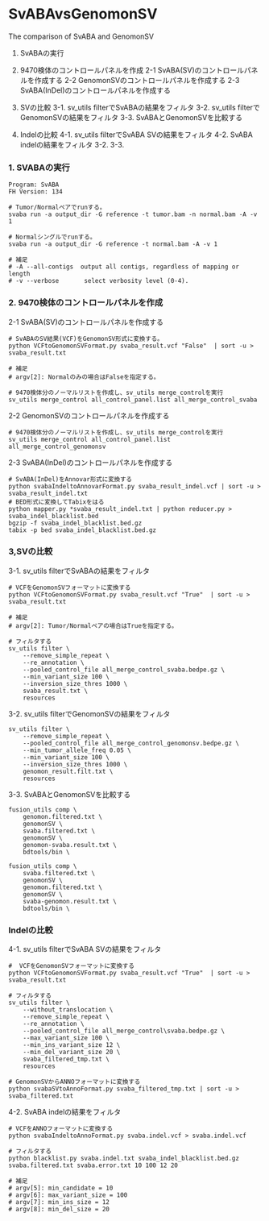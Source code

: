 # SvABAvsGenomonSV
The comparison of SvABA and GenomonSV

1. SvABAの実行

2. 9470検体のコントロールパネルを作成
2-1 SvABA(SV)のコントロールパネルを作成する
2-2 GenomonSVのコントロールパネルを作成する
2-3 SvABA(InDel)のコントロールパネルを作成する

3. SVの比較
3-1. sv_utils filterでSvABAの結果をフィルタ
3-2. sv_utils filterでGenomonSVの結果をフィルタ
3-3. SvABAとGenomonSVを比較する

4. Indelの比較
4-1. sv_utils filterでSvABA SVの結果をフィルタ
4-2. SvABA indelの結果をフィルタ
3-2. 
3-3.

### 1. SVABAの実行
```
Program: SvABA
FH Version: 134

# Tumor/Normalペアでrunする。
svaba run -a output_dir -G reference -t tumor.bam -n normal.bam -A -v 1

# Normalシングルでrunする。
svaba run -a output_dir -G reference -t normal.bam -A -v 1

# 補足
# -A --all-contigs  output all contigs, regardless of mapping or length
# -v --verbose       select verbosity level (0-4).
```

### 2. 9470検体のコントロールパネルを作成
2-1 SvABA(SV)のコントロールパネルを作成する
```
# SvABAのSV結果(VCF)をGenomonSV形式に変換する。
python VCFtoGenomonSVFormat.py svaba_result.vcf "False"  | sort -u > svaba_result.txt

# 補足
# argv[2]: Normalのみの場合はFalseを指定する。

# 9470検体分のノーマルリストを作成し、sv_utils merge_controlを実行
sv_utils merge_control all_control_panel.list all_merge_control_svaba
```
2-2 GenomonSVのコントロールパネルを作成する
```
# 9470検体分のノーマルリストを作成し、sv_utils merge_controlを実行
sv_utils merge_control all_control_panel.list all_merge_control_genomonsv
```
2-3 SvABA(InDel)のコントロールパネルを作成する
```
# SvABA(InDel)をAnnovar形式に変換する
python svabaIndeltoAnnovarFormat.py svaba_result_indel.vcf | sort -u > svaba_result_indel.txt
# BED形式に変換してTabixをはる
python mapper.py *svaba_result_indel.txt | python reducer.py > svaba_indel_blacklist.bed
bgzip -f svaba_indel_blacklist.bed.gz
tabix -p bed svaba_indel_blacklist.bed.gz
```

### 3,SVの比較
3-1. sv_utils filterでSvABAの結果をフィルタ
```
# VCFをGenomonSVフォーマットに変換する
python VCFtoGenomonSVFormat.py svaba_result.vcf "True"  | sort -u > svaba_result.txt

# 補足
# argv[2]: Tumor/Normalペアの場合はTrueを指定する。

# フィルタする
sv_utils filter \
    --remove_simple_repeat \
    --re_annotation \
    --pooled_control_file all_merge_control_svaba.bedpe.gz \
    --min_variant_size 100 \
    --inversion_size_thres 1000 \
    svaba_result.txt \
    resources
```
3-2. sv_utils filterでGenomonSVの結果をフィルタ
```
sv_utils filter \
    --remove_simple_repeat \
    --pooled_control_file all_merge_control_genomonsv.bedpe.gz \
    --min_tumor_allele_freq 0.05 \
    --min_variant_size 100 \
    --inversion_size_thres 1000 \
    genomon_result.filt.txt \
    resources
```
3-3. SvABAとGenomonSVを比較する
```
fusion_utils comp \
    genomon.filtered.txt \
    genomonSV \
    svaba.filtered.txt \
    genomonSV \
    genomon-svaba.result.txt \
    bdtools/bin \
    
fusion_utils comp \
    svaba.filtered.txt \
    genomonSV \
    genomon.filtered.txt \
    genomonSV \
    svaba-genomon.result.txt \
    bdtools/bin \
```
### Indelの比較
4-1. sv_utils filterでSvABA SVの結果をフィルタ
```
#  VCFをGenomonSVフォーマットに変換する
python VCFtoGenomonSVFormat.py svaba_result.vcf "True"  | sort -u > svaba_result.txt

# フィルタする
sv_utils filter \
    --without_translocation \
    --remove_simple_repeat \
    --re_annotation \
    --pooled_control_file all_merge_control\svaba.bedpe.gz \
    --max_variant_size 100 \
    --min_ins_variant_size 12 \
    --min_del_variant_size 20 \
    svaba_filtered_tmp.txt \
    resources
    
# GenomonSVからANNOフォーマットに変換する
python svabaSVtoAnnoFormat.py svaba_filtered_tmp.txt | sort -u > svaba_filtered.txt

```
4-2. SvABA indelの結果をフィルタ
```
# VCFをANNOフォーマットに変換する
python svabaIndeltoAnnoFormat.py svaba.indel.vcf > svaba.indel.vcf

# フィルタする
python blacklist.py svaba.indel.txt svaba_indel_blacklist.bed.gz svaba.filtered.txt svaba.error.txt 10 100 12 20

# 補足
# argv[5]: min_candidate = 10
# argv[6]: max_variant_size = 100
# argv[7]: min_ins_size = 12
# argv[8]: min_del_size = 20 



```


